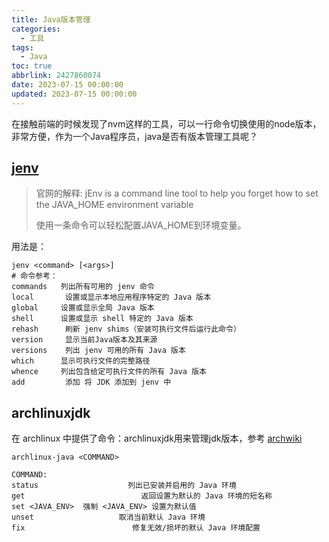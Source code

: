 ```yaml
---
title: Java版本管理
categories:
  - 工具
tags:
  - Java
toc: true
abbrlink: 2427860074
date: 2023-07-15 00:00:00
updated: 2023-07-15 00:00:00
---
```


在接触前端的时候发现了nvm这样的工具，可以一行命令切换使用的node版本，非常方便，作为一个Java程序员，java是否有版本管理工具呢？

## [jenv](https://www.jenv.be/)

> 官网的解释: jEnv is a command line tool to help you forget how to set the JAVA_HOME environment variable
>
> 使用一条命令可以轻松配置JAVA_HOME到环境变量。

用法是：

```shell
jenv <command> [<args>]
# 命令参考：
commands   列出所有可用的 jenv 命令
local       设置或显示本地应用程序特定的 Java 版本
global     设置或显示全局 Java 版本
shell      设置或显示 shell 特定的 Java 版本
rehash      刷新 jenv shims（安装可执行文件后运行此命令）
version     显示当前Java版本及其来源
versions    列出 jenv 可用的所有 Java 版本
which      显示可执行文件的完整路径
whence     列出包含给定可执行文件的所有 Java 版本
add         添加 将 JDK 添加到 jenv 中
```

## archlinuxjdk

在 archlinux 中提供了命令：archlinuxjdk用来管理jdk版本，参考 [archwiki](https://wiki.archlinuxcn.org/wiki/Java#%E5%9C%A8JVM%E9%97%B4%E5%88%87%E6%8D%A2)

```shell
archlinux-java <COMMAND>

COMMAND:
status                    列出已安装并启用的 Java 环境
get                          返回设置为默认的 Java 环境的短名称
set <JAVA_ENV>	强制 <JAVA_ENV> 设置为默认值
unset	                取消当前默认 Java 环境
fix	                       修复无效/损坏的默认 Java 环境配置
```
